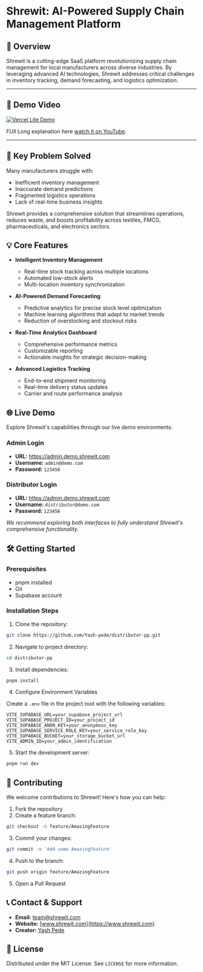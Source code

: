 # Shrewit: AI-Powered Supply Chain Management Platform

## 🚀 Overview

Shrewit is a cutting-edge SaaS platform revolutionizing supply chain management for local manufacturers across diverse industries. By leveraging advanced AI technologies, Shrewit addresses critical challenges in inventory tracking, demand forecasting, and logistics optimization.

---

## 🎥 Demo Video

[![Vercel Lite Demo](https://img.youtube.com/vi/8EqbOZa5QOE/0.jpg)](https://www.youtube.com/watch?v=8EqbOZa5QOE)

FUll Long explanation here [watch it on YouTube](https://www.youtube.com/watch?v=WN91JBAxFZ0).

---

## 🌟 Key Problem Solved

Many manufacturers struggle with:
- Inefficient inventory management
- Inaccurate demand predictions
- Fragmented logistics operations
- Lack of real-time business insights

Shrewit provides a comprehensive solution that streamlines operations, reduces waste, and boosts profitability across textiles, FMCG, pharmaceuticals, and electronics sectors.

## 💡 Core Features

- **Intelligent Inventory Management**
  - Real-time stock tracking across multiple locations
  - Automated low-stock alerts
  - Multi-location inventory synchronization

- **AI-Powered Demand Forecasting**
  - Predictive analytics for precise stock level optimization
  - Machine learning algorithms that adapt to market trends
  - Reduction of overstocking and stockout risks

- **Real-Time Analytics Dashboard**
  - Comprehensive performance metrics
  - Customizable reporting
  - Actionable insights for strategic decision-making

- **Advanced Logistics Tracking**
  - End-to-end shipment monitoring
  - Real-time delivery status updates
  - Carrier and route performance analysis

## 🌐 Live Demo

Explore Shrewit's capabilities through our live demo environments:

### Admin Login
- **URL:** https://admin.demo.shrewit.com
- **Username:** `admin@demo.com`
- **Password:** `123456`

### Distributor Login
- **URL:** https://admin.demo.shrewit.com
- **Username:** `distributor@demo.com`
- **Password:** `123456`

*We recommend exploring both interfaces to fully understand Shrewit's comprehensive functionality.*

## 🛠 Getting Started

### Prerequisites
- pnpm installed
- Git
- Supabase account

### Installation Steps

1. Clone the repository:
```bash
git clone https://github.com/Yash-pede/distributor-pp.git
```

2. Navigate to project directory:
```bash
cd distributor-pp
```

3. Install dependencies:
```bash
pnpm install
```

4. Configure Environment Variables

Create a `.env` file in the project root with the following variables:
```
VITE_SUPABASE_URL=your_supabase_project_url
VITE_SUPABASE_PROJECT_ID=your_project_id
VITE_SUPABASE_ANON_KEY=your_anonymous_key
VITE_SUPABASE_SERVICE_ROLE_KEY=your_service_role_key
VITE_SUPABASE_BUCKET=your_storage_bucket_url
VITE_ADMIN_ID=your_admin_identification
```

5. Start the development server:
```bash
pnpm run dev
```

## 🤝 Contributing

We welcome contributions to Shrewit! Here's how you can help:

1. Fork the repository
2. Create a feature branch:
```bash
git checkout -b feature/AmazingFeature
```
3. Commit your changes:
```bash
git commit -m 'Add some AmazingFeature'
```
4. Push to the branch:
```bash
git push origin feature/AmazingFeature
```
5. Open a Pull Request

## 📞 Contact & Support

- **Email:** team@shrewit.com
- **Website:** [www.shrewit.com](https://www.shrewit.com)
- **Creator:** [Yash Pede](https://yashpede.in)

## 📄 License

Distributed under the MIT License. See `LICENSE` for more information.
 
